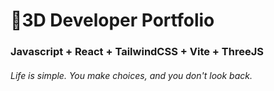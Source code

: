 # 🚀3D Developer Portfolio

### Javascript + React + TailwindCSS + Vite + ThreeJS
###### Life is simple. You make choices, and you don't look back.
